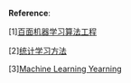 
**Reference**:

[1][百面机器学习算法工程](https://item.jd.com/12401859.html)

[2][统计学习方法](https://item.jd.com/12522197.html)

[3][Machine Learning Yearning](https://www.deeplearning.ai/machine-learning-yearning/)